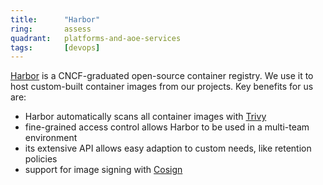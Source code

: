 ```yaml
---
title:      "Harbor"
ring:       assess
quadrant:   platforms-and-aoe-services
tags:       [devops]
---
```


[Harbor](https://goharbor.io) is a CNCF-graduated open-source container registry. We use it to host custom-built
container images from our projects. Key benefits for us are:

- Harbor automatically scans all container images with [Trivy](https://trivy.dev)
- fine-grained access control allows Harbor to be used in a multi-team environment
- its extensive API allows easy adaption to custom needs, like retention policies
- support for image signing with [Cosign](https://github.com/SigStore/cosign)
